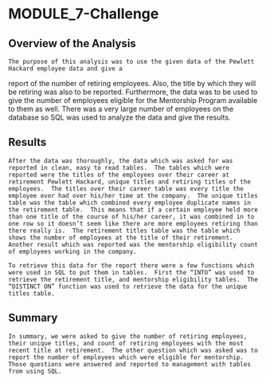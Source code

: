 # MODULE_7-Challenge

## Overview of the Analysis

    The purpose of this analysis was to use the given data of the Pewlett Hackard employee data and give a
report of the number of retiring employees.  Also, the title by which they will be retiring was also to be
reported.  Furthermore, the data was to be used to give the number of employees eligible for the Mentorship
Program available to them as well.  There was a very large number of employees on the database so SQL was
used to analyze the data and give the results.

## Results

	After the data was thoroughly, the data which was asked for was reported in clean, easy to read tables.  The tables which were reported were the titles of the employees over their career at retirement Pewlett Hackard, unique titles and retiring titles of the employees.  The titles over their career table was every title the employee ever had over his/her time at the company.  The unique titles table was the table which combined every employee duplicate names in the retirement table.  This means that if a certain employee held more than one title of the course of his/her career, it was combined in to one row so it doesn’t seem like there are more employees retiring than there really is.  The retirement titles table was the table which shows the number of employees at the title of their retirement.  Another result which was reported was the mentorship eligibility count of employees working in the company.

	To retrieve this data for the report there were a few functions which were used in SQL to put them in tables.  First the “INTO” was used to retrieve the retirement title, and mentorship eligibility tables.  The “DISTINCT ON” function was used to retrieve the data for the unique titles table.

## Summary

	In summary, we were asked to give the number of retiring employees, their unique titles, and count of retiring employees with the most recent title at retirement.  The other question which was asked was to report the number of employees which were eligible for mentorship.  Those questions were answered and reported to management with tables from using SQL.
